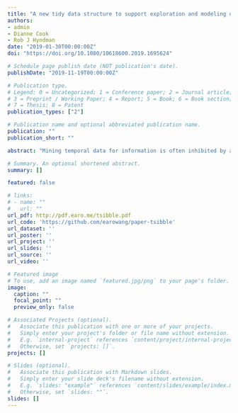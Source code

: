 ```yaml
---
title: "A new tidy data structure to support exploration and modeling of temporal data"
authors:
- admin
- Dianne Cook
- Rob J Hyndman
date: "2019-01-30T00:00:00Z"
doi: "https://doi.org/10.1080/10618600.2019.1695624"

# Schedule page publish date (NOT publication's date).
publishDate: "2019-11-19T00:00:00Z"

# Publication type.
# Legend: 0 = Uncategorized; 1 = Conference paper; 2 = Journal article;
# 3 = Preprint / Working Paper; 4 = Report; 5 = Book; 6 = Book section;
# 7 = Thesis; 8 = Patent
publication_types: ["2"]

# Publication name and optional abbreviated publication name.
publication: ""
publication_short: ""

abstract: "Mining temporal data for information is often inhibited by a multitude of formats: regular or irregular time intervals, point events that need aggregating, multiple observational units or repeated measurements on multiple individuals, and heterogeneous data types. This work presents a cohesive and conceptual framework for organizing and manipulating temporal data, which in turn flows into visualization, modeling and forecasting routines. Tidy data principles are extended to temporal data by: (1) mapping the semantics of a dataset into its physical layout; (2) including an explicitly declared 'index' variable representing time; (3) incorporating a 'key' comprising single or multiple variables to uniquely identify units over time. This tidy data representation most naturally supports thinking of operations on the data as building blocks, forming part of a 'data pipeline' in time-based contexts. A sound data pipeline facilitates a fluent workflow for analyzing temporal data. The infrastructure of tidy temporal data has been implemented in the R package, called **tsibble**."

# Summary. An optional shortened abstract.
summary: []

featured: false

# links:
# - name: ""
#   url: ""
url_pdf: http://pdf.earo.me/tsibble.pdf
url_code: 'https://github.com/earowang/paper-tsibble'
url_dataset: ''
url_poster: ''
url_project: ''
url_slides: ''
url_source: ''
url_video: ''

# Featured image
# To use, add an image named `featured.jpg/png` to your page's folder. 
image:
  caption: ""
  focal_point: ""
  preview_only: false

# Associated Projects (optional).
#   Associate this publication with one or more of your projects.
#   Simply enter your project's folder or file name without extension.
#   E.g. `internal-project` references `content/project/internal-project/index.md`.
#   Otherwise, set `projects: []`.
projects: []

# Slides (optional).
#   Associate this publication with Markdown slides.
#   Simply enter your slide deck's filename without extension.
#   E.g. `slides: "example"` references `content/slides/example/index.md`.
#   Otherwise, set `slides: ""`.
slides: []
---
```

